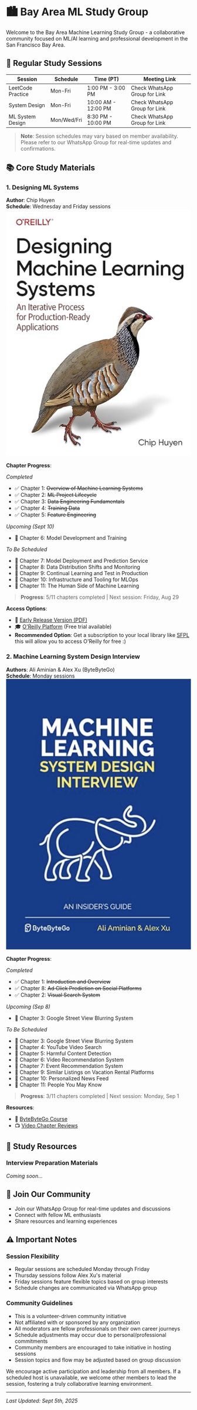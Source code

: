 # 🏙️ Bay Area ML Study Group

Welcome to the Bay Area Machine Learning Study Group - a collaborative community focused on ML/AI learning and professional development in the San Francisco Bay Area.

## 📅 Regular Study Sessions

| Session | Schedule | Time (PT) | Meeting Link |
|---------|----------|-----------|--------------|
| LeetCode Practice | Mon-Fri | 1:00 PM - 3:00 PM | Check WhatsApp Group for Link |
| System Design | Mon-Fri | 10:00 AM - 12:00 PM | Check WhatsApp Group for Link  |
| ML System Design | Mon/Wed/Fri | 8:30 PM - 10:00 PM | Check WhatsApp Group for Link  |

> **Note**: Session schedules may vary based on member availability. Please refer to our WhatsApp Group for real-time updates and confirmations.

## 📚 Core Study Materials

### 1. Designing ML Systems
**Author**: Chip Huyen  
**Schedule**: Wednesday and Friday sessions  
![Designing ML Systems](doc/DesignMLSystems.png)

**Chapter Progress**:

*Completed*
- ✅ Chapter 1: ~~Overview of Machine Learning Systems~~
- ✅ Chapter 2: ~~ML Project Lifecycle~~
- ✅ Chapter 3: ~~Data Engineering Fundamentals~~
- ✅ Chapter 4: ~~Training Data~~
- ✅ Chapter 5: ~~Feature Engineering~~

*Upcoming (Sept 10)*
- 📅 Chapter 6: Model Development and Training

*To Be Scheduled*
- 📘 Chapter 7: Model Deployment and Prediction Service
- 📘 Chapter 8: Data Distribution Shifts and Monitoring
- 📘 Chapter 9: Continual Learning and Test in Production
- 📘 Chapter 10: Infrastructure and Tooling for MLOps
- 📘 Chapter 11: The Human Side of Machine Learning

> **Progress**: 5/11 chapters completed | Next session: Friday, Aug 29

**Access Options**:
- 📖 [Early Release Version (PDF)](https://32931414.s21i.faiusr.com/61/ABUIABA9GAAglOm9ugYomtWegAU.pdf)
- 🎓 [O'Reilly Platform](https://learning.oreilly.com/library/view/designing-machine-learning/9781098107956/ch01.html) (Free trial available)
- **Recommended Option**: Get a subscription to your local library like [SFPL](https://sfpl.org) this will allow you to access O'Reilly for free :)  

### 2. Machine Learning System Design Interview
**Authors**: Ali Aminian & Alex Xu (ByteByteGo)  
**Schedule**: Monday sessions  
![ML System Design Interview Guide](doc/MLSystemDesignInterviewInsidersGuide.png)

**Chapter Progress**:

*Completed*
- ✅ Chapter 1: ~~Introduction and Overview~~
- ✅ Chapter 8: ~~Ad Click Prediction on Social Platforms~~
- ✅ Chapter 2: ~~Visual Search System~~

*Upcoming (Sep 8)*
- 📅 Chapter 3: Google Street View Blurring System


*To Be Scheduled*
- 📘 Chapter 3: Google Street View Blurring System
- 📘 Chapter 4: YouTube Video Search
- 📘 Chapter 5: Harmful Content Detection
- 📘 Chapter 6: Video Recommendation System
- 📘 Chapter 7: Event Recommendation System
- 📘 Chapter 9: Similar Listings on Vacation Rental Platforms
- 📘 Chapter 10: Personalized News Feed
- 📘 Chapter 11: People You May Know

> **Progress**: 3/11 chapters completed | Next session: Monday, Sep 1


**Resources**:
- 🔗 [ByteByteGo Course](https://bytebytego.com/courses/machine-learning-system-design-interview/visual-search-system)
- 📺 [Video Chapter Reviews](https://www.youtube.com/playlist?list=PLlvnxKilk3aKx0oFua-HTtFf-d_inQ8Qn)

## 📖 Study Resources

### Interview Preparation Materials
*Coming soon...*

## 🤝 Join Our Community
- Join our WhatsApp Group for real-time updates and discussions
- Connect with fellow ML enthusiasts
- Share resources and learning experiences

## ⚠️ Important Notes

### Session Flexibility
- Regular sessions are scheduled Monday through Friday
- Thursday sessions follow Alex Xu's material
- Friday sessions feature flexible topics based on group interests
- Schedule changes are communicated via WhatsApp group

### Community Guidelines
- This is a volunteer-driven community initiative
- Not affiliated with or sponsored by any organization
- All moderators are fellow professionals on their own career journeys
- Schedule adjustments may occur due to personal/professional commitments
- Community members are encouraged to take initiative in hosting sessions
- Session topics and flow may be adjusted based on group discussion

We encourage active participation and leadership from all members. If a scheduled host is unavailable, we welcome other members to lead the session, fostering a truly collaborative learning environment.

---
*Last Updated: Sept 5th, 2025*
